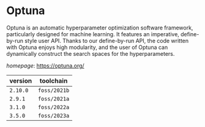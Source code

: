 # Optuna

Optuna is an automatic hyperparameter optimization software framework, particularly designed for machine learning. It features an imperative, define-by-run style user API. Thanks to our define-by-run API, the code written with Optuna enjoys high modularity, and the user of Optuna can dynamically construct the search spaces for the hyperparameters.

*homepage*: <https://optuna.org/>

version | toolchain
--------|----------
``2.10.0`` | ``foss/2021b``
``2.9.1`` | ``foss/2021a``
``3.1.0`` | ``foss/2022a``
``3.5.0`` | ``foss/2023a``
